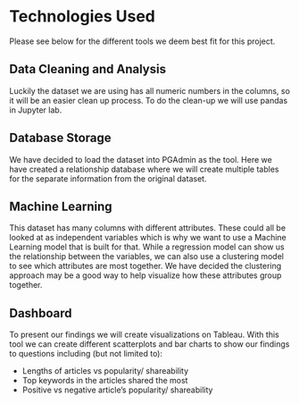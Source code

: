 # Technologies Used
Please see below for the different tools we deem best fit for this project. 

## Data Cleaning and Analysis
Luckily the dataset we are using has all numeric numbers in the columns, so it will be an easier clean up process. To do the clean-up we will use pandas in Jupyter lab.   

## Database Storage
We have decided to load the dataset into PGAdmin as the tool. Here we have created a relationship database where we will create multiple tables for the separate information from the original dataset. 

## Machine Learning
This dataset has many columns with different attributes. These could all be looked at as independent variables which is why we want to use a Machine Learning model that is built for that. While a regression model can show us the relationship between the variables, we can also use a clustering model to see which attributes are most together. We have decided the clustering approach may be a good way to help visualize how these attributes group together. 

## Dashboard
To present our findings we will create visualizations on Tableau. With this tool we can create different scatterplots and bar charts to show our findings to questions including (but not limited to):

  * Lengths of articles vs popularity/ shareability
  * Top keywords in the articles shared the most
  * Positive vs negative article’s popularity/ shareability 

